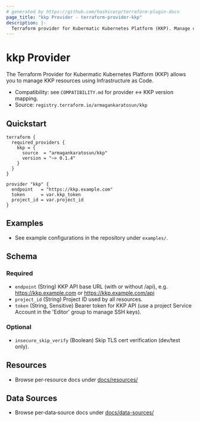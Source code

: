 ```yaml
---
# generated by https://github.com/hashicorp/terraform-plugin-docs
page_title: "kkp Provider - terraform-provider-kkp"
description: |-
  Terraform provider for Kubermatic Kubernetes Platform (KKP). Manage clusters, machine deployments, SSH keys, addons, and applications.
---
```


# kkp Provider

The Terraform Provider for Kubermatic Kubernetes Platform (KKP) allows you to manage KKP resources using Infrastructure as Code.

- Compatibility: see `COMPATIBILITY.md` for provider ↔ KKP version mapping.
- Source: `registry.terraform.io/armagankaratosun/kkp`

## Quickstart

```hcl
terraform {
  required_providers {
    kkp = {
      source  = "armagankaratosun/kkp"
      version = "~> 0.1.4"
    }
  }
}

provider "kkp" {
  endpoint   = "https://kkp.example.com"
  token      = var.kkp_token
  project_id = var.project_id
}
```

## Examples

- See example configurations in the repository under `examples/`.

<!-- schema generated by tfplugindocs -->
## Schema

### Required

- `endpoint` (String) KKP API base URL (with or without /api), e.g. https://kkp.example.com or https://kkp.example.com/api
- `project_id` (String) Project ID used by all resources.
- `token` (String, Sensitive) Bearer token for KKP API (use a project Service Account in the 'Editor' group to manage SSH keys).

### Optional

- `insecure_skip_verify` (Boolean) Skip TLS cert verification (dev/test only).



## Resources

- Browse per‑resource docs under [docs/resources/](docs/resources/)

## Data Sources

- Browse per‑data‑source docs under [docs/data-sources/](docs/data-sources/)
